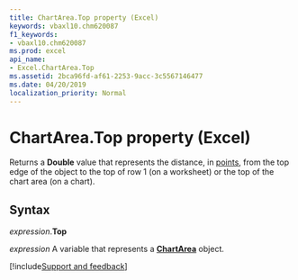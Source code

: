 ```yaml
---
title: ChartArea.Top property (Excel)
keywords: vbaxl10.chm620087
f1_keywords:
- vbaxl10.chm620087
ms.prod: excel
api_name:
- Excel.ChartArea.Top
ms.assetid: 2bca96fd-af61-2253-9acc-3c5567146477
ms.date: 04/20/2019
localization_priority: Normal
---
```



# ChartArea.Top property (Excel)

Returns a **Double** value that represents the distance, in [points](../language/glossary/vbe-glossary.md#point), from the top edge of the object to the top of row 1 (on a worksheet) or the top of the chart area (on a chart).


## Syntax

_expression_.**Top**

_expression_ A variable that represents a **[ChartArea](Excel.ChartArea(object).md)** object.




[!include[Support and feedback](~/includes/feedback-boilerplate.md)]